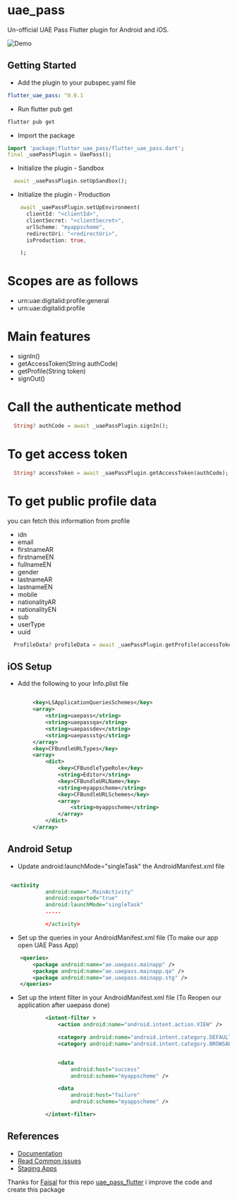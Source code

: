 # uae_pass

Un-official UAE Pass Flutter plugin for Android and iOS.

![Demo](https://github.com/MohamedAbd0/flutter_uae_pass/blob/main/screenshots/demo.gif?raw=true)

## Getting Started

- Add the plugin to your pubspec.yaml file

```yaml
flutter_uae_pass: ^0.0.1
```

- Run flutter pub get

```bash
flutter pub get
```

- Import the package

```dart
import 'package:flutter_uae_pass/flutter_uae_pass.dart';
final _uaePassPlugin = UaePass();


```

- Initialize the plugin - Sandbox

```dart
  await _uaePassPlugin.setUpSandbox();
```

- Initialize the plugin - Production

```dart
    await _uaePassPlugin.setUpEnvironment(
      clientId: "<clientId>",
      clientSecret: "<clientSecret>",
      urlScheme: "myappscheme",
      redirectUri: "<redirectUri>",
      isProduction: true,

    );
```

# Scopes are as follows

- urn:uae:digitalid:profile:general
- urn:uae:digitalid:profile

# Main features

- signIn()
- getAccessToken(String authCode)
- getProfile(String token)
- signOut()

# Call the authenticate method

```dart
  String? authCode = await _uaePassPlugin.signIn();
```

# To get access token

```dart
  String? accessToken = await _uaePassPlugin.getAccessToken(authCode);
```

# To get public profile data

you can fetch this information from profile

- idn
- email
- firstnameAR
- firstnameEN
- fullnameEN
- gender
- lastnameAR
- lastnameEN
- mobile
- nationalityAR
- nationalityEN
- sub
- userType
- uuid

```dart
  ProfileData? profileData = await _uaePassPlugin.getProfile(accessToken);
```

## iOS Setup

- Add the following to your Info.plist file

```xml

		<key>LSApplicationQueriesSchemes</key>
		<array>
			<string>uaepass</string>
			<string>uaepassqa</string>
			<string>uaepassdev</string>
			<string>uaepassstg</string>
		</array>
		<key>CFBundleURLTypes</key>
		<array>
			<dict>
				<key>CFBundleTypeRole</key>
				<string>Editor</string>
				<key>CFBundleURLName</key>
				<string>myappscheme</string>
				<key>CFBundleURLSchemes</key>
				<array>
					<string>myappscheme</string>
				</array>
			</dict>
		</array>
```

## Android Setup

- Update android:launchMode="singleTask" the AndroidManifest.xml file

```xml

 <activity
            android:name=".MainActivity"
            android:exported="true"
            android:launchMode="singleTask"
            .....

            </activity>

```

- Set up the queries in your AndroidManifest.xml file (To make our app open UAE Pass App)

```xml
    <queries>
        <package android:name="ae.uaepass.mainapp" />
        <package android:name="ae.uaepass.mainapp.qa" />
        <package android:name="ae.uaepass.mainapp.stg" />
    </queries>

```

- Set up the intent filter in your AndroidManifest.xml file (To Reopen our application after uaepass done)

```xml
            <intent-filter >
                <action android:name="android.intent.action.VIEW" />

                <category android:name="android.intent.category.DEFAULT" />
                <category android:name="android.intent.category.BROWSABLE" />


                <data
                    android:host="success"
                    android:scheme="myappscheme" />

                <data
                    android:host="failure"
                    android:scheme="myappscheme" />

            </intent-filter>

```

## References

- [Documentation](https://docs.uaepass.ae/)
- [Read Common issues](https://docs.uaepass.ae/faq/common-integration-issues)
- [Staging Apps](https://docs.uaepass.ae/resources/staging-apps)

Thanks for [Faisal](https://github.com/Faisalkc4u) for this repo [uae_pass_flutter](https://github.com/Faisalkc4u/uae_pass) i improve the code and create this package
